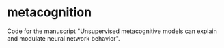 # metacognition
Code for the manuscript "Unsupervised metacognitive models can explain and modulate neural network behavior".
